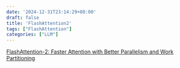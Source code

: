 ```yaml
---
date: '2024-12-31T23:14:29+08:00'
draft: false
title: 'FlashAttention2'
tags: ["FlashAttention"]
categories: ["LLM"]
---
```


[FlashAttention-2: Faster Attention with Better Parallelism and Work Partitioning](https://xves6ft58q.feishu.cn/docx/A6YZdKsdboEjU5xh6T8ce8sin1d?from=from_copylink)
